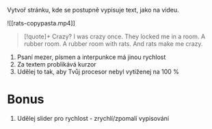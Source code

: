 Vytvoř stránku, kde se postupně vypisuje text, jako na videu.

![[rats-copypasta.mp4]]

> [!quote]+
> Crazy? I was crazy once. They locked me in a room. A rubber room. A rubber room with rats. And rats make me crazy.

1. Psaní mezer, písmen a interpunkce má jinou rychlost
2. Za textem problikává kurzor
3. Udělej to tak, aby Tvůj procesor nebyl vytíženej na 100 %

# Bonus
1. Udělej slider pro rychlost - zrychlí/zpomalí vypisování